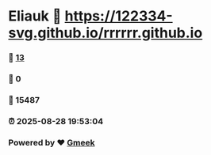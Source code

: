 # Eliauk :link: https://122334-svg.github.io/rrrrrr.github.io 
### :page_facing_up: [13](https://122334-svg.github.io/rrrrrr.github.io/tag.html) 
### :speech_balloon: 0 
### :hibiscus: 15487 
### :alarm_clock: 2025-08-28 19:53:04 
### Powered by :heart: [Gmeek](https://github.com/Meekdai/Gmeek)
